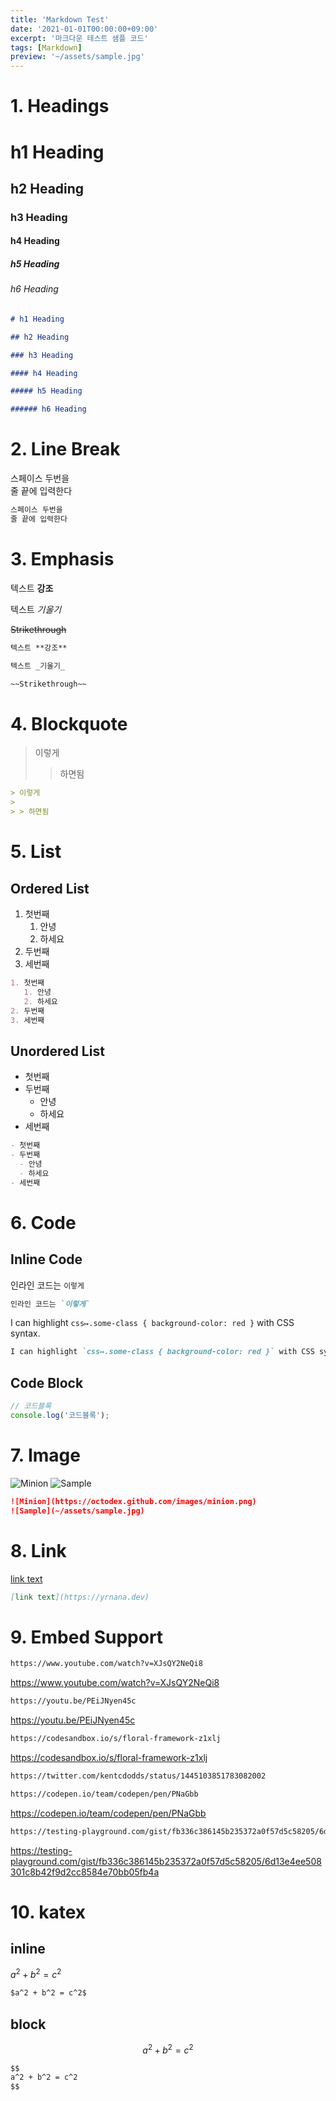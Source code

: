 ```yaml
---
title: 'Markdown Test'
date: '2021-01-01T00:00:00+09:00'
excerpt: '마크다운 테스트 샘플 코드'
tags: [Markdown]
preview: '~/assets/sample.jpg'
---
```


# 1. Headings

# h1 Heading

## h2 Heading

### h3 Heading

#### h4 Heading

##### h5 Heading

###### h6 Heading

```md
# h1 Heading

## h2 Heading

### h3 Heading

#### h4 Heading

##### h5 Heading

###### h6 Heading
```

# 2. Line Break

스페이스 두번을  
줄 끝에 입력한다

```md
스페이스 두번을  
줄 끝에 입력한다
```

# 3. Emphasis

텍스트 **강조**

텍스트 _기울기_

~~Strikethrough~~

```md
텍스트 **강조**

텍스트 _기울기_

~~Strikethrough~~
```

# 4. Blockquote

> 이렇게
>
> > 하면됨

```md
> 이렇게
>
> > 하면됨
```

# 5. List

## Ordered List

1. 첫번째
   1. 안녕
   2. 하세요
2. 두번째
3. 세번째

```md
1. 첫번째
   1. 안녕
   2. 하세요
2. 두번째
3. 세번째
```

## Unordered List

- 첫번째
- 두번째
  - 안녕
  - 하세요
- 세번째

```md
- 첫번째
- 두번째
  - 안녕
  - 하세요
- 세번째
```

# 6. Code

## Inline Code

인라인 코드는 `이렇게`

```md
인라인 코드는 `이렇게`
```

I can highlight `css↦.some-class { background-color: red }` with CSS syntax.

```md
I can highlight `css↦.some-class { background-color: red }` with CSS syntax.
```

## Code Block

```js
// 코드블록
console.log('코드블록');
```

# 7. Image

![Minion](https://octodex.github.com/images/minion.png)
![Sample](~/assets/sample.jpg)

```md
![Minion](https://octodex.github.com/images/minion.png)
![Sample](~/assets/sample.jpg)
```

# 8. Link

[link text](https://yrnana.dev)

```md
[link text](https://yrnana.dev)
```

# 9. Embed Support

```md
https://www.youtube.com/watch?v=XJsQY2NeQi8
```

https://www.youtube.com/watch?v=XJsQY2NeQi8

```md
https://youtu.be/PEiJNyen45c
```

https://youtu.be/PEiJNyen45c

```md
https://codesandbox.io/s/floral-framework-z1xlj
```

https://codesandbox.io/s/floral-framework-z1xlj

```md
https://twitter.com/kentcdodds/status/1445103851783082002
```

```md
https://codepen.io/team/codepen/pen/PNaGbb
```

https://codepen.io/team/codepen/pen/PNaGbb

```md
https://testing-playground.com/gist/fb336c386145b235372a0f57d5c58205/6d13e4ee508301c8b42f9d2cc8584e70bb05fb4a
```

https://testing-playground.com/gist/fb336c386145b235372a0f57d5c58205/6d13e4ee508301c8b42f9d2cc8584e70bb05fb4a

# 10. katex

## inline

$a^2 + b^2 = c^2$

```md
$a^2 + b^2 = c^2$
```

## block

$$
a^2 + b^2 = c^2
$$

```md
$$
a^2 + b^2 = c^2
$$
```
